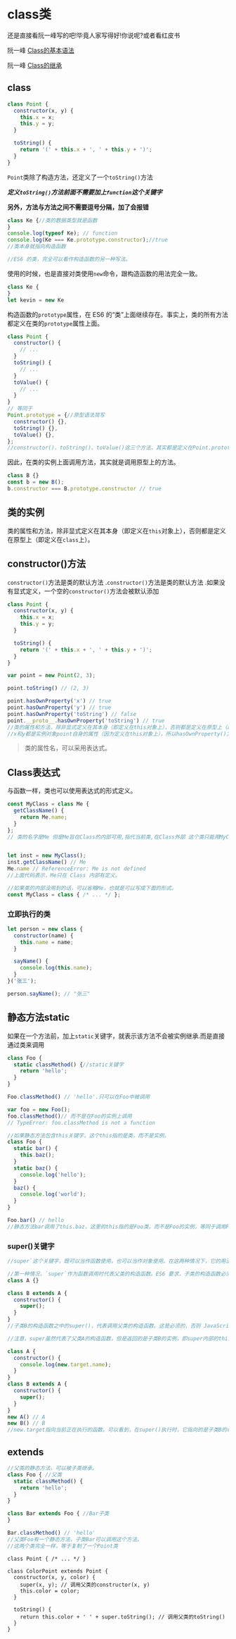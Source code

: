 # class类

还是直接看阮一峰写的吧!毕竟人家写得好!你说呢?或者看红皮书

阮一峰  [Class的基本语法](https://es6.ruanyifeng.com/#docs/class)

阮一峰 [Class的继承](https://es6.ruanyifeng.com/#docs/class-extends)

## class

```js
class Point {
  constructor(x, y) {
    this.x = x;
    this.y = y;
  }

  toString() {
    return '(' + this.x + ', ' + this.y + ')';
  }
}
```

`Point`类除了构造方法，还定义了一个`toString()`方法

***定义`toString()`方法前面不需要加上`function`这个关键字***

**另外，方法与方法之间不需要逗号分隔，加了会报错**

```js
class Ke {//类的数据类型就是函数
}
console.log(typeof Ke); // function 
console.log(Ke === Ke.prototype.constructor);//true
//类本身就指向构造函数

//ES6 的类，完全可以看作构造函数的另一种写法。
```

使用的时候，也是直接对类使用`new`命令，跟构造函数的用法完全一致。

```js
class Ke {
}
let kevin = new Ke
```

构造函数的`prototype`属性，在 ES6 的“类”上面继续存在。事实上，类的所有方法都定义在类的`prototype`属性上面。

```js
class Point {
  constructor() {
    // ...
  }
  toString() {
    // ...
  }
  toValue() {
    // ...
  }
}
// 等同于
Point.prototype = {//原型语法简写
  constructor() {},
  toString() {},
  toValue() {},
};
//constructor()、toString()、toValue()这三个方法，其实都是定义在Point.prototype上面。
```

因此，在类的实例上面调用方法，其实就是调用原型上的方法。

```js
class B {}
const b = new B();
b.constructor === B.prototype.constructor // true
```

## 类的实例

类的属性和方法，除非显式定义在其本身（即定义在`this`对象上），否则都是定义在原型上（即定义在`class`上）。

## constructor()方法

`constructor()`方法是类的默认方法  .`constructor()`方法是类的默认方法 .如果没有显式定义，一个空的`constructor()`方法会被默认添加



```js
class Point {
  constructor(x, y) {
    this.x = x;
    this.y = y;
  }

  toString() {
    return '(' + this.x + ', ' + this.y + ')';
  }
}

var point = new Point(2, 3);

point.toString() // (2, 3)

point.hasOwnProperty('x') // true
point.hasOwnProperty('y') // true
point.hasOwnProperty('toString') // false
point.__proto__.hasOwnProperty('toString') // true
//类的属性和方法，除非显式定义在其本身（即定义在this对象上），否则都是定义在原型上（即定义在class上）。
//x和y都是实例对象point自身的属性（因为定义在this对象上），所以hasOwnProperty()方法返回true，而toString()是原型对象的属性（因为定义在Point类上），所以hasOwnProperty()方法返回false。这些都与 ES5 的行为保持一致。

```

> 类的属性名，可以采用表达式。

## Class表达式

与函数一样，类也可以使用表达式的形式定义。

```js
const MyClass = class Me {
  getClassName() {
    return Me.name;
  }
};
// 类的名字是Me 但是Me旨在Class的内部可用,指代当前类,在Class外部 这个类只能用MyClass使用


let inst = new MyClass();
inst.getClassName() // Me
Me.name // ReferenceError: Me is not defined
//上面代码表示，Me只在 Class 内部有定义。

//如果类的内部没用到的话，可以省略Me，也就是可以写成下面的形式。
const MyClass = class { /* ... */ };
```

### 立即执行的类



```js
let person = new class {
  constructor(name) {
    this.name = name;
  }

  sayName() {
    console.log(this.name);
  }
}('张三');

person.sayName(); // "张三"
```



## 静态方法static

如果在一个方法前，加上`static`关键字，就表示该方法不会被实例继承.而是直接通过类来调用

```js
class Foo {
  static classMethod() {//static关键字
    return 'hello';
  }
}

Foo.classMethod() // 'hello'.只可以在Foo中被调用

var foo = new Foo();
foo.classMethod()// 而不是在Foo的实例上调用
// TypeError: foo.classMethod is not a function
```



```js
//如果静态方法包含this关键字，这个this指的是类，而不是实例。
class Foo {
  static bar() {
    this.baz();
  }
  static baz() {
    console.log('hello');
  }
  baz() {
    console.log('world');
  }
}

Foo.bar() // hello
//静态方法bar调用了this.baz，这里的this指的是Foo类，而不是Foo的实例，等同于调用Foo.baz。另外，从这个例子还可以看出，静态方法可以与非静态方法重名
```

### super()关键字

```js
//super`这个关键字，既可以当作函数使用，也可以当作对象使用。在这两种情况下，它的用法完全不同。

//第一种情况，`super`作为函数调用时代表父类的构造函数。ES6 要求，子类的构造函数必须执行一次`super`函数。
class A {}

class B extends A {
  constructor() {
    super();
  }
}
//子类B的构造函数之中的super()，代表调用父类的构造函数。这是必须的，否则 JavaScript 引擎会报错。

//注意，super虽然代表了父类A的构造函数，但是返回的是子类B的实例，即super内部的this指的是B的实例，因此super()在这里相当于A.prototype.constructor.call(this)。

```



```js
class A {
  constructor() {
    console.log(new.target.name);
  }
}
class B extends A {
  constructor() {
    super();
  }
}
new A() // A
new B() // B
//new.target指向当前正在执行的函数。可以看到，在super()执行时，它指向的是子类B的构造函数，而不是父类A的构造函数。也就是说，super()内部的this指向的是B。
```



## extends

```js
//父类的静态方法，可以被子类继承。
class Foo { //父类
  static classMethod() {
    return 'hello';
  }
}

class Bar extends Foo { //Bar子类
}

Bar.classMethod() // 'hello'
//父类Foo有一个静态方法，子类Bar可以调用这个方法。
//这两个类完全一样，等于复制了一个Point类
```

```
class Point { /* ... */ }

class ColorPoint extends Point {
  constructor(x, y, color) {
    super(x, y); // 调用父类的constructor(x, y)
    this.color = color;
  }

  toString() {
    return this.color + ' ' + super.toString(); // 调用父类的toString()
  }
}
```









